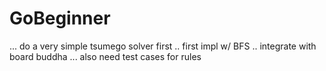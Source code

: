 # GoBeginner

... do a very simple tsumego solver first .. first impl w/ BFS .. integrate with board buddha
 ... also need test cases for rules
